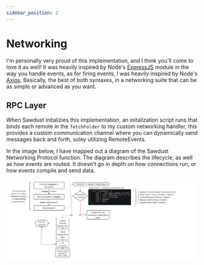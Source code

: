 ```yaml
---
sidebar_position: 2
---
```


# Networking

I'm personally very proud of this implementation, and I think you'll come to love it as well! It was heavily inspired by Node's [ExpressJS](https://expressjs.com/) module in the way you handle events, as for firing events, I was heavily inspired by Node's [Axios](https://axios-http.com/). Basically, the best of both syntaxes, in a networking suite that can be as simple or advanced as you want.

## RPC Layer

When Sawdust initalizies this implementation, an initalization script runs that binds each remote in the `fetchFolder` to my custom networking handler, this provides a custom communication channel where you can dynamically send messages back and forth, soley utilizing RemoteEvents.

In the image below, I have mapped out a diagram of the Sawdust Networking Protocol function. The diagram describes the lifecycle, as well as how events are routed. It doesn't go in depth on how connections run, or how events compile and send data.

![Sawdust Networking Protocol](./img/NetworkProtocol.png)
